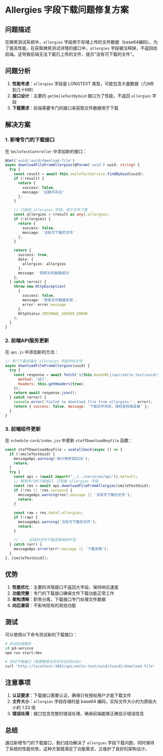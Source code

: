 # Allergies 字段下载问题修复方案

## 问题描述

在微笑测试系统中，`allergies` 字段用于存储上传的文件数据（base64编码）。为了提高性能，在获取微笑测试详情的接口中，`allergies` 字段被注释掉，不返回给前端。这导致前端无法下载已上传的文件，提示"没有可下载的文件"。

## 问题分析

1. **性能考虑**：`allergies` 字段是 LONGTEXT 类型，可能包含大量数据（几MB到几十MB）
2. **接口设计**：主要的 `getSmileTestByUuid` 接口为了性能，不返回 `allergies` 字段
3. **下载需求**：前端需要专门的接口来获取文件数据用于下载

## 解决方案

### 1. 新增专门的下载接口

在 `SmileTestController` 中添加新的接口：

```typescript
@Get('uuid/:uuid/download-file')
async downloadFileFromAllergies(@Param('uuid') uuid: string) {
  try {
    const result = await this.smileTestService.findByUuid(uuid);
    if (!result) {
      return {
        success: false,
        message: '記錄不存在'
      };
    }

    // 只返回 allergies 字段，用于文件下载
    const allergies = (result as any).allergies;
    if (!allergies) {
      return {
        success: false,
        message: '沒有可下載的文件'
      };
    }

    return {
      success: true,
      data: {
        allergies: allergies
      },
      message: '获取文件数据成功'
    };
  } catch (error) {
    throw new HttpException(
      {
        success: false,
        message: '获取文件数据失败',
        error: error.message
      },
      HttpStatus.INTERNAL_SERVER_ERROR
    );
  }
}
```

### 2. 前端API服务更新

在 `api.js` 中添加新的方法：

```javascript
// 专门下载存储在 allergies 字段中的文件
async downloadFileFromAllergies(uuid) {
  try {
    const response = await fetch(`${this.baseURL}/api/smile-test/uuid/${uuid}/download-file`, {
      method: 'GET',
      headers: this.getHeaders(true),
    });
    return await response.json();
  } catch (error) {
    console.error('Failed to download file from allergies:', error);
    return { success: false, message: '下载文件失败，请检查网络连接' };
  }
}
```

### 3. 前端组件更新

在 `schedule-card/index.jsx` 中更新 `staffDownloadAnyFile` 函数：

```javascript
const staffDownloadAnyFile = useCallback(async () => {
  if (!smileTestUuid) {
    messageApi.warning('缺少微笑測試ID');
    return;
  }
  try {
    const api = (await import("../../services/api")).default;
    // 使用专门的下载接口，只获取 allergies 字段
    const res = await api.downloadFileFromAllergies(smileTestUuid);
    if (!res || !res.success) {
      messageApi.warning(res?.message || '沒有可下載的文件');
      return;
    }
    
    const raw = res.data?.allergies;
    if (!raw) {
      messageApi.warning('沒有可下載的文件');
      return;
    }
    
    // ... 后续的文件下载逻辑保持不变
  } catch (err) {
    messageApi.error(err?.message || '下載失敗');
  }
}, [smileTestUuid]);
```

## 优势

1. **性能优化**：主要的详情接口不返回大字段，保持响应速度
2. **功能完整**：专门的下载接口确保文件下载功能正常工作
3. **架构清晰**：职责分离，下载接口专门处理文件数据
4. **向后兼容**：不影响现有的其他功能

## 测试

可以使用以下命令测试新的下载接口：

```bash
# 启动后端服务
cd pd-service
npm run start:dev

# 测试下载接口（需要替换为实际存在的UUID）
curl "http://localhost:3001/api/smile-test/uuid/{uuid}/download-file"
```

## 注意事项

1. **认证要求**：下载接口需要认证，确保只有授权用户才能下载文件
2. **文件大小**：`allergies` 字段存储的是 base64 编码，实际文件大小约为原始大小的 1.33 倍
3. **错误处理**：接口包含完整的错误处理，确保前端能够正确显示错误信息

## 总结

通过新增专门的下载接口，我们成功解决了 `allergies` 字段下载问题，同时保持了系统的性能优势。这种方案既满足了功能需求，又维护了良好的架构设计。
